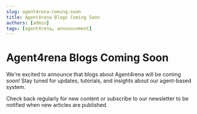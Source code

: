 ```yaml
---
slug: agent4rena-coming-soon
title: Agent4rena Blogs Coming Soon
authors: [admin]
tags: [agent4rena, announcement]
---
```


# Agent4rena Blogs Coming Soon

We're excited to announce that blogs about Agent4rena will be coming soon! Stay tuned for updates, tutorials, and insights about our agent-based system.

Check back regularly for new content or subscribe to our newsletter to be notified when new articles are published. 